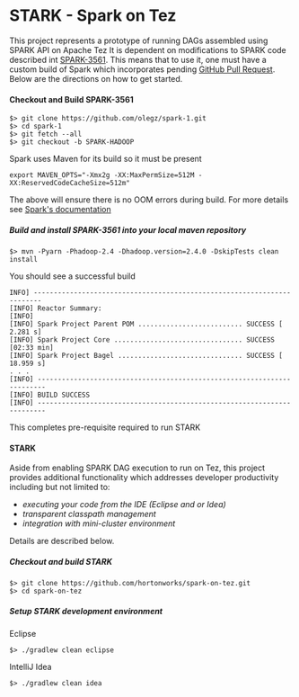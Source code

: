 STARK - Spark on Tez
============

This project represents a prototype of running DAGs assembled using SPARK API on Apache Tez
It is dependent on modifications to SPARK code described int [SPARK-3561](https://issues.apache.org/jira/browse/SPARK-3561). 
This means that to use it, one must have a custom build of Spark which incorporates pending [GitHub Pull Request](https://github.com/apache/spark/pull/2422).
Below are the directions on how to get started.

#### Checkout and Build SPARK-3561
```
$> git clone https://github.com/olegz/spark-1.git
$> cd spark-1
$> git fetch --all
$> git checkout -b SPARK-HADOOP
```
Spark uses Maven for its build so it must be present

```
export MAVEN_OPTS="-Xmx2g -XX:MaxPermSize=512M -XX:ReservedCodeCacheSize=512m"
```

The above will ensure there is no OOM errors during build. For more details see [Spark's documentation](https://spark.apache.org/docs/latest/building-with-maven.html)

##### Build and install SPARK-3561 into your local maven repository

```
$> mvn -Pyarn -Phadoop-2.4 -Dhadoop.version=2.4.0 -DskipTests clean install
```
You should see a successful build
```
INFO] ------------------------------------------------------------------------
[INFO] Reactor Summary:
[INFO]
[INFO] Spark Project Parent POM .......................... SUCCESS [  2.281 s]
[INFO] Spark Project Core ................................ SUCCESS [02:33 min]
[INFO] Spark Project Bagel ............................... SUCCESS [ 18.959 s]
. . .
[INFO] ------------------------------------------------------------------------
[INFO] BUILD SUCCESS
[INFO] ------------------------------------------------------------------------
```

This completes pre-requisite required to run STARK

#### STARK 
Aside from enabling SPARK DAG execution to run on Tez, this project provides additional functionality which addresses developer productivity including but not limited to:
 * _executing your code from the IDE (Eclipse and or Idea)_
 * _transparent classpath management_ 
 * _integration with mini-cluster environment_ 
 
Details are described below.

##### Checkout and build STARK
```
$> git clone https://github.com/hortonworks/spark-on-tez.git
$> cd spark-on-tez
```
##### Setup STARK development environment
Eclipse
```
$> ./gradlew clean eclipse
```
IntelliJ Idea
```
$> ./gradlew clean idea
```
